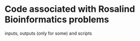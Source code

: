 # Code associated with Rosalind Bioinformatics problems

inputs, outputs (only for some) and scripts